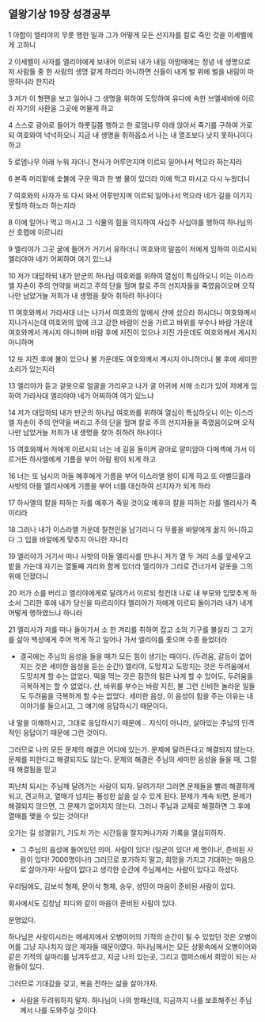 ## 열왕기상 19장 성경공부

1 아합이 엘리야의 무릇 행한 일과 그가 어떻게 모든 선지자를 칼로 죽인 것을 이세벨에게 고하니
 
2 이세벨이 사자를 엘리야에게 보내어 이르되 내가 내일 이맘때에는 정녕 네 생명으로 저 사람들 중 한 사람의 생명 같게 하리라 아니하면 신들이 내게 벌 위에 벌을 내림이 마땅하니라 한지라
 
3 저가 이 형편을 보고 일어나 그 생명을 위하여 도망하여 유다에 속한 브엘세바에 이르러 자기의 사환을 그곳에 머물게 하고
 
4 스스로 광야로 들어가 하룻길쯤 행하고 한 로뎀나무 아래 앉아서 죽기를 구하여 가로되 여호와여 넉넉하오니 지금 내 생명을 취하옵소서 나는 내 열조보다 낫지 못하니이다 하고
 
5 로뎀나무 아래 누워 자더니 천사가 어루만지며 이르되 일어나서 먹으라 하는지라
 
6 본즉 머리맡에 숯불에 구운 떡과 한 병 물이 있더라 이에 먹고 마시고 다시 누웠더니
 
7 여호와의 사자가 또 다시 와서 어루만지며 이르되 일어나서 먹으라 네가 길을 이기지 못할까 하노라 하는지라
 
8 이에 일어나 먹고 마시고 그 식물의 힘을 의지하여 사십주 사십야를 행하여 하나님의 산 호렙에 이르니라
 
9 엘리야가 그곳 굴에 들어가 거기서 유하더니 여호와의 말씀이 저에게 임하여 이르시되 엘리야야 네가 어찌하여 여기 있느냐
 
10 저가 대답하되 내가 만군의 하나님 여호와를 위하여 열심이 특심하오니 이는 이스라엘 자손이 주의 언약을 버리고 주의 단을 헐며 칼로 주의 선지자들을 죽였음이오며 오직 나만 남았거늘 저희가 내 생명을 찾아 취하려 하나이다
 
11 여호와께서 가라사대 너는 나가서 여호와의 앞에서 산에 섰으라 하시더니 여호와께서 지나가시는데 여호와의 앞에 크고 강한 바람이 산을 가르고 바위를 부수나 바람 가운데 여호와께서 계시지 아니하며 바람 후에 지진이 있으나 지진 가운데도 여호와께서 계시지 아니하며
 
12 또 지진 후에 불이 있으나 불 가운데도 여호와께서 계시지 아니하더니 불 후에 세미한 소리가 있는지라
 
13 엘리야가 듣고 겉옷으로 얼굴을 가리우고 나가 굴 어귀에 서매 소리가 있어 저에게 임하여 가라사대 엘리야야 네가 어찌하여 여기 있느냐
 
14 저가 대답하되 내가 만군의 하나님 여호와를 위하여 열심이 특심하오니 이는 이스라엘 자손이 주의 언약을 버리고 주의 단을 헐며 칼로 주의 선지자들을 죽였음이오며 오직 나만 남았거늘 저희가 내 생명을 찾아 취하려 하나이다
 
15 여호와께서 저에게 이르시되 너는 네 길을 돌이켜 광야로 말미암아 다메섹에 가서 이르거든 하사엘에게 기름을 부어 아람 왕이 되게 하고
 
16 너는 또 님시의 아들 예후에게 기름을 부어 이스라엘 왕이 되게 하고 또 아벨므흘라 사밧의 아들 엘리사에게 기름을 부어 너를 대신하여 선지자가 되게 하라
 
17 하사엘의 칼을 피하는 자를 예후가 죽일 것이요 예후의 칼을 피하는 자를 엘리사가 죽이리라
 
18 그러나 내가 이스라엘 가운데 칠천인을 남기리니 다 무릎을 바알에게 꿇지 아니하고 다 그 입을 바알에게 맞추지 아니한 자니라
 
19 엘리야가 거기서 떠나 사밧의 아들 엘리사를 만나니 저가 열 두 겨리 소를 앞세우고 밭을 가는데 자기는 열둘째 겨리와 함께 있더라 엘리야가 그리로 건너가서 겉옷을 그의 위에 던졌더니
 
20 저가 소를 버리고 엘리야에게로 달려가서 이르되 청컨대 나로 내 부모와 입맞추게 하소서 그리한 후에 내가 당신을 따르리이다 엘리야가 저에게 이르되 돌아가라 내가 네게 어떻게 행하였느냐 하니라
 
21 엘리사가 저를 떠나 돌아가서 소 한 겨리를 취하여 잡고 소의 기구를 불살라 그 고기를 삶아 백성에게 주어 먹게 하고 일어나 가서 엘리야를 좇으며 수종 들었더라


- 결국에는 주님의 음성을 들을 때가 모든 힘이 생기는 때이다. (두려움, 갈등이 없어지는 것은 세미한 음성을 듣는 순간!)
엘리야, 도망치고 도망치는 것은 두려움에서 도망치게 할 수는 없었다.
떡을 먹는 것은 잠깐의 힘은 나게 할 수 있어도, 두려움을 극복하게는 할 수 없었다.
산, 바위를 부수는 바람 지진, 불 그런 신비한 놀라운 일들도 두려움을 극복하게 할 수는 없었다.
세미한 음성, 이 음성이 힘을 주는 이유는
내 이야기를 들으시고, 그 얘기에 응답하시기 때문이다.

내 말을 이해하시고, 그대로 응답하시기 때문에...
지식이 아니라, 살아있는 주님의 인격적인 응답이기 때문에 그런 것이다.

그러므로 나의 모든 문제의 해결은 어디에 있는가.
문제에 달려든다고 해결되지 않는다.
문제를 피한다고 해결되지도 않는다.
문제의 해결은 주님의 세미한 음성을 들을 때, 그럴 때 해결됨을 믿고

피난처 되시는 주님께 달려가는 사람이 되자.
달려가자!
그러면 문제들을 빨리 해결하게 되고, 견고하고, 열매가 넘치는 풍성한 삶을 살 수 있게 된다.
문제가 계속 되면, 문제가 해결되지 않으면, 그 문제가 없어지지 않는다.
그러나 주님과 교제로 해결하면 그 후에 열매를 맺을 수 있는 것이다! 

오가는 길 성경읽기, 기도처 가는 시간등을 잘지켜나가자
기록을 열심히하자.

- 그 주님의 음성에 들어있던 의미. 사람이 있다! (일군이 있다! 세 명이나!, 준비된 사람이 있다! 7000명이나!) 그러므로 포기하지 말고, 희망을 가지고 기대하는 마음으로 살아가자!
사람이 없다고 생각한 순간에
주님께서는 사람이 있다고 하셨다.

우리팀에도, 김보석 형제, 문이삭 형제, 승우, 성민이 
마음이 준비된 사람이 있다.

회사에서도 김창남 피디와 같이 마음이 준비된 사람이 있다.

분명있다.

하나님은 사랑이시라는 메세지에서
오병이어의 기적의 순간이 될 수 있었던 것은
오병이어를 그냥 지나치지 않은 제자들 때문이였다.
하나님께서는 모든 상황속에서 오병이어와 같은 기적의 실마리를 남겨두셨고,
지금 나의 있는곳, 그리고 캠퍼스에서 희망이 되는 사람들이 있다.

그러므로 기대감을 갖고, 복음 전하는 삶을 살아가자.

- 사람을 두려워하지 말자. 하나님이 나의 방패신데, 지금까지 나를 보호해주신 주님께서 나를 도와주실 것이다.

